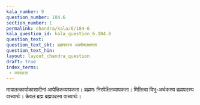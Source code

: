 ```yaml
---
kala_number: 9
question_number: 184.6
section_number: 1
permalink: chandra/kala/6/184-6
kala_question_id: kala_question_6.184.6
question_text: 
question_text_skt: ब्रह्मपदस्य अवशेषलक्षणता
question_text_hin: 
layout: layout_chandra_question
draft: true
index_terms:
 - व्यापकता
---
```


<!-- skt-start -->
मायातत्कार्याकाशादीनां आपेक्षिकव्यापकता। ब्रह्मणः निरपेक्षितव्यापकता। मिलित्वा विभु-अर्थकस्य ब्रह्मपदस्य वाच्यार्थः। केवलं ब्रह्म ब्रह्मपदस्य वाच्यार्थः।
<!-- skt-end -->

<!-- eng-start -->
<!-- eng-end -->

